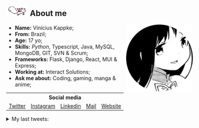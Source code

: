 <h2><img src="res/kyubey.gif"> About me</h2>

<ul align="left">
    <img src="res/hameru.png" align="right" height="180px">
    <li><strong>Name:</strong> Vinícius Kappke;</li>
    <li><strong>From:</strong> Brazil;</li>
    <li><strong>Age:</strong> 17 yo;</li>
    <li><strong>Skills:</strong> <em>Python</em>, Typescript, Java, MySQL, MongoDB, GIT, SVN & Scrum;</li>
    <li><strong>Frameworks:</strong> Flask, Django, React, MUI & Express;</li>
    <li><strong>Working at:</strong> Interact Solutions;</li>
    <li><strong>Ask me about:</strong> Coding, gaming, manga & anime;</li>
</ul>
<h2 style="font-size: 0; margin-top: 5px;"></h2>


<table align="center">
    <tr>
        <th colspan="5">Social media</th>
    </tr>
    <tr>
        <td><a href="https://www.twitter.com/yts0l">Twitter</a></td>
        <td><a href="https://www.instagram.com/vini.kkkappke/">Instagram</a></td>
        <td><a href="https://www.linkedin.com/in/viniciuskappke/">Linkedin</a></td>
        <td><a href="mailto:vinicius@kappke.tech">Mail</a></td>
        <td><a href="https://kappke.tech/">Website</a></td>
    </tr>
</table>

<details>
    <summary>
        My last tweets:
    </summary>

<!-- last_tweet starts -->
* RT @a0ko1: Iain 落書 - [Link](https://twitter.com/a0ko1/status/1526623866914631680/photo/1) 
* RT @zroyalgang: I’ve said it once, now I’ll say it again: an animated movie about this mf would slap so hard - [Link](https://twitter.com/zroyalgang/status/1526608202137075713/photo/1) 
* RT @mitskiIeaks: - [Link](https://twitter.com/mitskiIeaks/status/1526651508053266432/photo/1) 
* RT @pedraum_quejero: portugal be like restaurante Tasca Pica Grossa Veiuda 

(significado: boteco do feijão com couve)
* RT @ssridispenser: u were mean 2 me and now im listening to mitski  i hope ur happy

<!-- last_tweet ends -->
</details>
